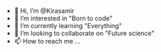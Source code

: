 - 👋 Hi, I’m @Kirasamir
- 👀 I’m interested in "Born to code"
- 🌱 I’m currently learning "Everything"
- 💞️ I’m looking to collaborate on "Future science"
- 📫 How to reach me ...

<!---
Kirasamir/Kirasamir is a ✨ special ✨ repository because its `README.md` (this file) appears on your GitHub profile.
You can click the Preview link to take a look at your changes.
--->
